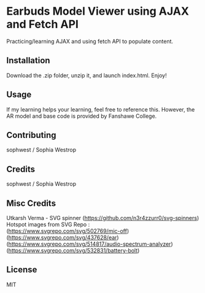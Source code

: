 # Earbuds Model Viewer using AJAX and Fetch API  

Practicing/learning AJAX and using fetch API to populate content.  

## Installation

Download the .zip folder, unzip it, and launch index.html. Enjoy!

## Usage  

If my learning helps your learning, feel free to reference this. However, the AR model and base code is provided by Fanshawe College.   

## Contributing  

sophwest / Sophia Westrop  

## Credits  

sophwest / Sophia Westrop   

## Misc Credits  

Utkarsh Verma - SVG spinner (https://github.com/n3r4zzurr0/svg-spinners)  
Hotspot images from SVG Repo :  
(https://www.svgrepo.com/svg/502769/mic-off)  
(https://www.svgrepo.com/svg/437628/ear)   
(https://www.svgrepo.com/svg/514817/audio-spectrum-analyzer)  
(https://www.svgrepo.com/svg/532831/battery-bolt)    


## License  

MIT
